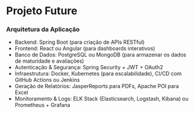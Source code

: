 # Projeto Future<br>

### Arquitetura da Aplicação
- Backend: Spring Boot (para criação de APIs RESTful)
- Frontend: React ou Angular (para dashboards interativos)
- Banco de Dados: PostgreSQL ou MongoDB (para armazenar os dados de maturidade e avaliações)
- Autenticação & Segurança: Spring Security + JWT + OAuth2
- Infraestrutura: Docker, Kubernetes (para escalabilidade), CI/CD com GitHub Actions ou Jenkins
- Geração de Relatórios: JasperReports para PDFs, Apache POI para Excel
- Monitoramento & Logs: ELK Stack (Elasticsearch, Logstash, Kibana) ou Prometheus + Grafana
